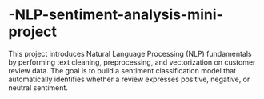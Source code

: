 # -NLP-sentiment-analysis-mini-project
This project introduces Natural Language Processing (NLP) fundamentals by performing text cleaning, preprocessing, and vectorization on customer review data. The goal is to build a sentiment classification model that automatically identifies whether a review expresses positive, negative, or neutral sentiment.
